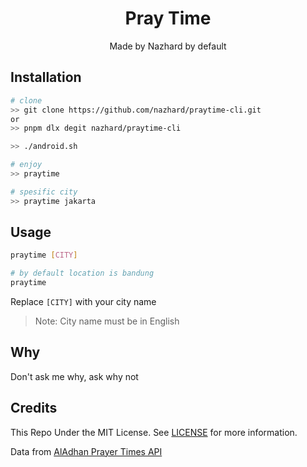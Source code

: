 <span align="center">

<h1>Pray Time</h1>
<p>Made by Nazhard by default</p>

</span>

## Installation

```sh
# clone
>> git clone https://github.com/nazhard/praytime-cli.git
or
>> pnpm dlx degit nazhard/praytime-cli

>> ./android.sh

# enjoy
>> praytime

# spesific city
>> praytime jakarta
```

## Usage

```sh
praytime [CITY]

# by default location is bandung
praytime
```

Replace `[CITY]` with your city name

> Note: City name must be in English

## Why

Don't ask me why, ask why not

## Credits

This Repo Under the MIT License.
See [LICENSE](LICENSE) for more information.

Data from [AlAdhan Prayer Times API](https://aladhan.com/prayer-times-api)
